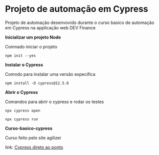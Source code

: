 # Projeto de automação em Cypress

Projeto de automação desenvovido durante o curso basico de automação em Cypress na applicação web DEV Finance

**Inicializar um projeto Node**

Comnado iniciar o projeto

    npm init --yes

**Instalar o Cypress**

Comndo para instalar uma versão expecifica

    npm install -D cypress@12.5.0

**Abrir o Cypress**

Comandos para abrir o cypress e rodar os testes

    npx cypress open

    npx cypress run

**Curso-basico-cypress**

Curso feito pelo site agilizei

link: [Cypress direto ao ponto](https://app.agilizei.com/pt/cursos/cypress-direto-ao-ponto)
